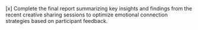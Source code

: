 [x] Complete the final report summarizing key insights and findings from the recent creative sharing sessions to optimize emotional connection strategies based on participant feedback.